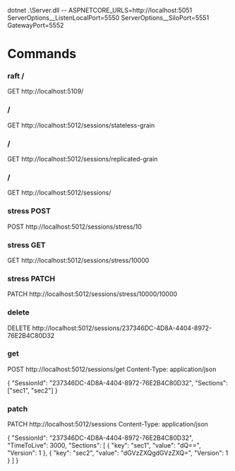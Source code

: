 dotnet .\Server.dll -- ASPNETCORE_URLS=http://localhost:5051 ServerOptions__ListenLocalPort=5550 ServerOptions__SiloPort=5551 GatewayPort=5552

# Commands

### raft /
GET http://localhost:5109/

### /
GET http://localhost:5012/sessions/stateless-grain

### /
GET http://localhost:5012/sessions/replicated-grain

### /
GET http://localhost:5012/sessions/

### stress POST
POST http://localhost:5012/sessions/stress/10

### stress GET
GET http://localhost:5012/sessions/stress/10000

### stress PATCH
PATCH http://localhost:5012/sessions/stress/10000/10000

### delete
DELETE http://localhost:5012/sessions/237346DC-4D8A-4404-8972-76E2B4C80D32

### get
POST http://localhost:5012/sessions/get
Content-Type: application/json

{
"SessionId": "237346DC-4D8A-4404-8972-76E2B4C80D32",
"Sections": ["sec1", "sec2"]
}


### patch
PATCH http://localhost:5012/sessions
Content-Type: application/json

{
"SessionId": "237346DC-4D8A-4404-8972-76E2B4C80D32",
"TimeToLive": 3000,
"Sections": [
{
"key": "sec1",
"value": "dQ==",
"Version": 1
},
{
"key": "sec2",
"value": "dGVzZXQgdGVzZXQ=",
"Version": 1
}
]
}